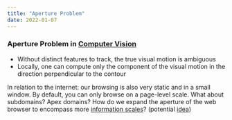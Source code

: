 ```yaml
---
title: "Aperture Problem"
date: 2022-01-07
---
```


### Aperture Problem in [Computer Vision](thoughts/computer%20vision.md)
- Without distinct features to track, the true visual motion is ambiguous
- Locally, one can compute only the component of the visual motion in the direction perpendicular to the contour

In relation to the internet: our browsing is also very static and in a small window. By default, you can only browse on a page-level scale. What about subdomains? Apex domains? How do we expand the aperture of the web browser to encompass more [information scales](thoughts/information%20scales.md)? (potential [idea](thoughts/idea%20list.md))